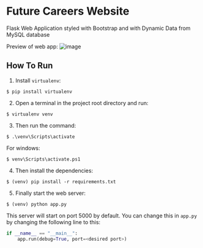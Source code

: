 # Future Careers Website
Flask Web Application styled with Bootstrap and with Dynamic Data from MySQL database

Preview of web app:
![image](https://user-images.githubusercontent.com/123865026/228109344-a2707133-b2b9-48f7-8806-b870dea0ae5e.png)



## How To Run
1. Install `virtualenv`:
```
$ pip install virtualenv
```

2. Open a terminal in the project root directory and run:
```
$ virtualenv venv
```

3. Then run the command:
```
$ .\venv\Scripts\activate
```
For windows:
```
$ venv\Scripts\activate.ps1
```

4. Then install the dependencies:
```
$ (venv) pip install -r requirements.txt
```

5. Finally start the web server:
```
$ (venv) python app.py
```

This server will start on port 5000 by default. You can change this in `app.py` by changing the following line to this:

```python
if __name__ == "__main__":
    app.run(debug=True, port=<desired port>)
